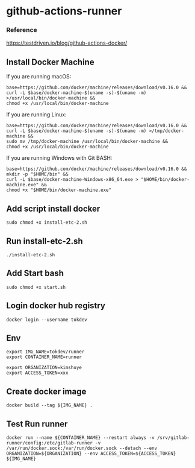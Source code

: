 # github-actions-runner


### Reference

https://testdriven.io/blog/github-actions-docker/


## Install Docker Machine


If you are running macOS:


```
base=https://github.com/docker/machine/releases/download/v0.16.0 &&
curl -L $base/docker-machine-$(uname -s)-$(uname -m) >/usr/local/bin/docker-machine &&
chmod +x /usr/local/bin/docker-machine
```


If you are running Linux:


```
base=https://github.com/docker/machine/releases/download/v0.16.0 &&
curl -L $base/docker-machine-$(uname -s)-$(uname -m) >/tmp/docker-machine &&
sudo mv /tmp/docker-machine /usr/local/bin/docker-machine &&
chmod +x /usr/local/bin/docker-machine
```


If you are running Windows with Git BASH:


```
base=https://github.com/docker/machine/releases/download/v0.16.0 &&
mkdir -p "$HOME/bin" &&
curl -L $base/docker-machine-Windows-x86_64.exe > "$HOME/bin/docker-machine.exe" &&
chmod +x "$HOME/bin/docker-machine.exe"
```


## Add script install docker

```
sudo chmod +x install-etc-2.sh
```

## Run install-etc-2.sh

```
./install-etc-2.sh
```

## Add Start bash

```
sudo chmod +x start.sh
```


## Login docker hub registry


```
docker login --username tokdev 
```


## Env

```
export IMG_NAME=tokdev/runner
export CONTAINER_NAME=runner

export ORGANIZATION=kimshuye
export ACCESS_TOKEN=xxx
```


## Create docker image


```
docker build --tag ${IMG_NAME} .
```

## Test Run runner

```
docker run --name ${CONTAINER_NAME} --restart always -v /srv/gitlab-runner/config:/etc/gitlab-runner -v /var/run/docker.sock:/var/run/docker.sock --detach --env ORGANIZATION=${ORGANIZATION} --env ACCESS_TOKEN=${ACCESS_TOKEN} ${IMG_NAME}
```
